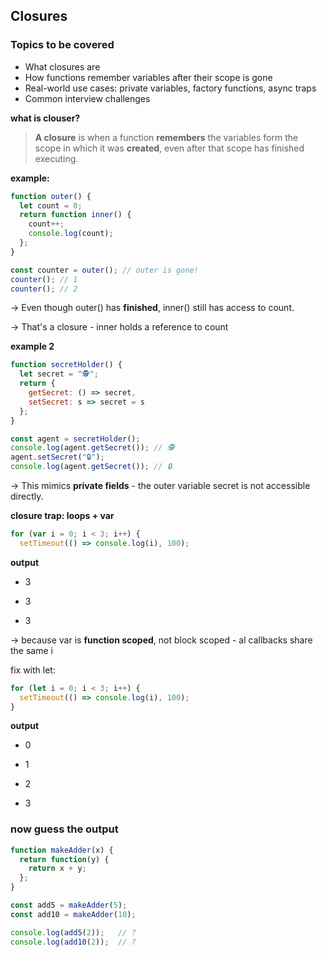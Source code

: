 ## Closures

### Topics to be covered

- What closures are
- How functions remember variables after their scope is gone
- Real-world use cases: private variables, factory functions, async traps
- Common interview challenges



**what is clouser?**

> **A closure** is when a function **remembers** the variables form the scope in which it was **created**, even after that scope has finished executing.



**example:**

```js
function outer() {
  let count = 0;
  return function inner() {
    count++;
    console.log(count);
  };
}

const counter = outer(); // outer is gone!
counter(); // 1
counter(); // 2
```

-> Even though outer() has **finished**, inner() still has access to count.

-> That's a closure - inner holds a reference to count



**example 2**

```js
function secretHolder() {
  let secret = "🕵️";
  return {
    getSecret: () => secret,
    setSecret: s => secret = s
  };
}

const agent = secretHolder();
console.log(agent.getSecret()); // 🕵️
agent.setSecret("🔒");
console.log(agent.getSecret()); // 🔒
```

-> This mimics **private fields** - the outer variable secret is not accessible directly.



**closure trap: loops + var**

```js
for (var i = 0; i < 3; i++) {
  setTimeout(() => console.log(i), 100);
```

**output**

- 3

- 3

- 3

-> because var is **function scoped**, not block scoped - al callbacks share the same i



fix with let:

```js
for (let i = 0; i < 3; i++) {
  setTimeout(() => console.log(i), 100);
}
```

**output**

- 0

- 1

- 2

- 3

### now guess the output

```js
function makeAdder(x) {
  return function(y) {
    return x + y;
  };
}

const add5 = makeAdder(5);
const add10 = makeAdder(10);

console.log(add5(2));   // ?
console.log(add10(2));  // ?
```




